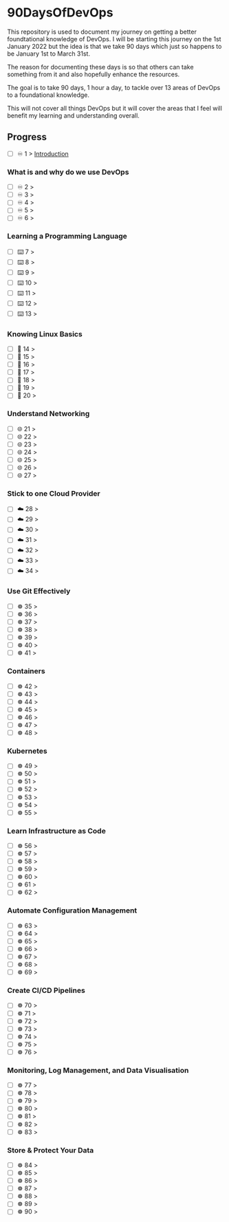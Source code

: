 # 90DaysOfDevOps

This repository is used to document my journey on getting a better foundtational knowledge of DevOps. I will be starting this journey on the 1st January 2022 but the idea is that we take 90 days which just so happens to be January 1st to March 31st. 

The reason for documenting these days is so that others can take something from it and also hopefully enhance the resources. 

The goal is to take 90 days, 1 hour a day, to tackle over 13 areas of DevOps to a foundational knowledge. 

This will not cover all things DevOps but it will cover the areas that I feel will benefit my learning and understanding overall. 

## Progress 

- [ ] ♾️ 1 > [Introduction](Days/day1.md)

### What is and why do we use DevOps


- [ ] ♾️ 2 > [](Days/day2.md)
- [ ] ♾️ 3 > [](Days/day3.md)
- [ ] ♾️ 4 > [](Days/day4.md)
- [ ] ♾️ 5 > [](Days/day5.md)
- [ ] ♾️ 6 > [](Days/day6.md)

### Learning a Programming Language

- [ ] ⌨️ 7 > [](Days/day7.md)
- [ ] ⌨️ 8 > [](Days/day8.md)
- [ ] ⌨️ 9 > [](Days/day9.md)
- [ ] ⌨️ 10 > [](Days/day10.md)
- [ ] ⌨️ 11 > [](Days/day11.md)
- [ ] ⌨️ 12 > [](Days/day12.md)
- [ ] ⌨️ 13 > [](Days/day13.md)

### Knowing Linux Basics

- [ ] 🐧 14 > [](Days/day14.md)
- [ ] 🐧 15 > [](Days/day15.md)
- [ ] 🐧 16 > [](Days/day16.md)
- [ ] 🐧 17 > [](Days/day17.md)
- [ ] 🐧 18 > [](Days/day18.md)
- [ ] 🐧 19 > [](Days/day19.md)
- [ ] 🐧 20 > [](Days/day20.md)

### Understand Networking

- [ ] 🌐 21 > [](Days/day21.md)
- [ ] 🌐 22 > [](Days/day22.md)
- [ ] 🌐 23 > [](Days/day23.md)
- [ ] 🌐 24 > [](Days/day24.md)
- [ ] 🌐 25 > [](Days/day25.md)
- [ ] 🌐 26 > [](Days/day26.md)
- [ ] 🌐 27 > [](Days/day27.md)

### Stick to one Cloud Provider

- [ ] ☁️ 28 > [](Days/day28.md)
- [ ] ☁️ 29 > [](Days/day29.md)
- [ ] ☁️ 30 > [](Days/day30.md)
- [ ] ☁️ 31 > [](Days/day31.md)
- [ ] ☁️ 32 > [](Days/day32.md)
- [ ] ☁️ 33 > [](Days/day33.md)
- [ ] ☁️ 34 > [](Days/day34.md)

### Use Git Effectively

- [ ] ☸ 35 > [](Days/day35.md)
- [ ] ☸ 36 > [](Days/day36.md)
- [ ] ☸ 37 > [](Days/day37.md)
- [ ] ☸ 38 > [](Days/day38.md)
- [ ] ☸ 39 > [](Days/day39.md)
- [ ] ☸ 40 > [](Days/day40.md)
- [ ] ☸ 41 > [](Days/day41.md)

### Containers

- [ ] ☸ 42 > [](Days/day42.md)
- [ ] ☸ 43 > [](Days/day43.md)
- [ ] ☸ 44 > [](Days/day44.md)
- [ ] ☸ 45 > [](Days/day45.md)
- [ ] ☸ 46 > [](Days/day46.md)
- [ ] ☸ 47 > [](Days/day47.md)
- [ ] ☸ 48 > [](Days/day48.md)

### Kubernetes

- [ ] ☸ 49 > [](Days/day49.md)
- [ ] ☸ 50 > [](Days/day50.md)
- [ ] ☸ 51 > [](Days/day51.md)
- [ ] ☸ 52 > [](Days/day52.md)
- [ ] ☸ 53 > [](Days/day53.md)
- [ ] ☸ 54 > [](Days/day54.md)
- [ ] ☸ 55 > [](Days/day55.md)

### Learn Infrastructure as Code

- [ ] ☸ 56 > [](Days/day56.md)
- [ ] ☸ 57 > [](Days/day57.md)
- [ ] ☸ 58 > [](Days/day58.md)
- [ ] ☸ 59 > [](Days/day59.md)
- [ ] ☸ 60 > [](Days/day60.md)
- [ ] ☸ 61 > [](Days/day61.md)
- [ ] ☸ 62 > [](Days/day62.md)

### Automate Configuration Management

- [ ] ☸ 63 > [](Days/day63.md)
- [ ] ☸ 64 > [](Days/day64.md)
- [ ] ☸ 65 > [](Days/day65.md)
- [ ] ☸ 66 > [](Days/day66.md)
- [ ] ☸ 67 > [](Days/day67.md)
- [ ] ☸ 68 > [](Days/day68.md)
- [ ] ☸ 69 > [](Days/day69.md)

### Create CI/CD Pipelines 

- [ ] ☸ 70 > [](Days/day70.md)
- [ ] ☸ 71 > [](Days/day71.md)
- [ ] ☸ 72 > [](Days/day72.md)
- [ ] ☸ 73 > [](Days/day73.md)
- [ ] ☸ 74 > [](Days/day74.md)
- [ ] ☸ 75 > [](Days/day75.md)
- [ ] ☸ 76 > [](Days/day76.md)

### Monitoring, Log Management, and Data Visualisation

- [ ] ☸ 77 > [](Days/day77.md)
- [ ] ☸ 78 > [](Days/day78.md)
- [ ] ☸ 79 > [](Days/day79.md)
- [ ] ☸ 80 > [](Days/day80.md)
- [ ] ☸ 81 > [](Days/day81.md)
- [ ] ☸ 82 > [](Days/day82.md)
- [ ] ☸ 83 > [](Days/day83.md)

### Store & Protect Your Data

- [ ] ☸ 84 > [](Days/day84.md)
- [ ] ☸ 85 > [](Days/day85.md)
- [ ] ☸ 86 > [](Days/day86.md)
- [ ] ☸ 87 > [](Days/day87.md)
- [ ] ☸ 88 > [](Days/day88.md)
- [ ] ☸ 89 > [](Days/day89.md)
- [ ] ☸ 90 > [](Days/day90.md)

